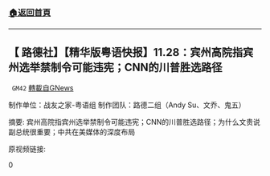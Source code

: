 ###  [:house:返回首頁](https://github.com/ourhimalayas/txt)
---

## 【 路德社】【精华版粤语快报】11.28：宾州高院指宾州选举禁制令可能违宪；CNN的川普胜选路径
` GM42` [轉載自GNews](https://gnews.org/zh-hans/600988/)

制作单位：战友之家-粤语组
制作团队：路德二组（Andy Su、文乔、鬼五）



摘要:
宾州高院指宾州选举禁制令可能违宪；CNN的川普胜选路径；为什么文贵说副总统很重要；中共在美媒体的深度布局

原视频链接:



0
